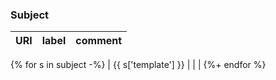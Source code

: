### Subject
| URI                                                          | label | comment |
| ------------------------------------------------------------ | ----- | ------- |
{% for s in subject -%}
| {{ s['template'] }} |       |        |
{%+ endfor %}